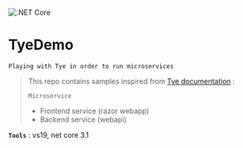 ![.NET Core](https://github.com/aimenux/TyeDemo/workflows/.NET%20Core/badge.svg)
# TyeDemo
```
Playing with Tye in order to run microservices
```

> This repo contains samples inspired from [Tye documentation](https://github.com/dotnet/tye/tree/master/docs) :
>
> `Microservice`
> - Frontend service (razor webapp)
> - Backend service (webapi)
>

**`Tools`** : vs19, net core 3.1